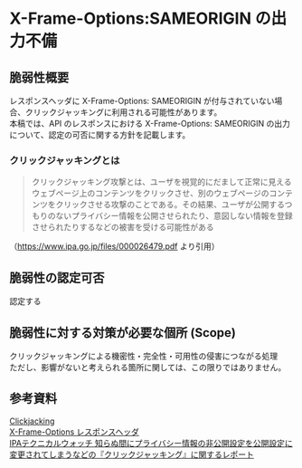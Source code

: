 X-Frame-Options:SAMEORIGIN の出力不備
====
## 脆弱性概要
レスポンスヘッダに X-Frame-Options: SAMEORIGIN が付与されていない場合、クリックジャッキングに利用される可能性があります。  
本稿では、API のレスポンスにおける X-Frame-Options: SAMEORIGIN の出力について、認定の可否に関する方針を記載します。

### クリックジャッキングとは
> クリックジャッキング攻撃とは、ユーザを視覚的にだまして正常に見えるウェブページ上のコンテンツをクリックさせ、別のウェブページのコンテンツをクリックさせる攻撃のことである。その結果、ユーザが公開するつもりのないプライバシー情報を公開させられたり、意図しない情報を登録させられたりするなどの被害を受ける可能性がある

（https://www.ipa.go.jp/files/000026479.pdf より引用）

## 脆弱性の認定可否
認定する

## 脆弱性に対する対策が必要な個所 (Scope)
クリックジャッキングによる機密性・完全性・可用性の侵害につながる処理  
ただし、影響がないと考えられる箇所に関しては、この限りではありません。

## 参考資料
[Clickjacking](https://www.owasp.org/index.php/Clickjacking)  
[X-Frame-Options レスポンスヘッダ](https://developer.mozilla.org/ja/docs/Web/HTTP/X-Frame-Options)  
[IPAテクニカルウォッチ 知らぬ間にプライバシー情報の非公開設定を公開設定に変更されてしまうなどの『クリックジャッキング』に関するレポート](https://www.ipa.go.jp/about/technicalwatch/20130326.html)

